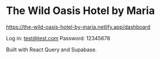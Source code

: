 # The Wild Oasis Hotel by Maria

https://the-wild-oasis-hotel-by-maria.netlify.app/dashboard

Log in: test@test.com
Password: 12345678

Built with React Query and Supabase.